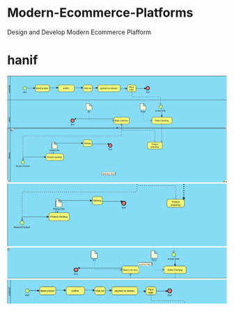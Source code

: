 # Modern-Ecommerce-Platforms
Design and Develop Modern Ecommerce Plafform
# hanif
![Digram img](img/1.png)
![Digram img](img/2.png)
![Digram img](img/3.png)
![Digram img](img/4.png)

